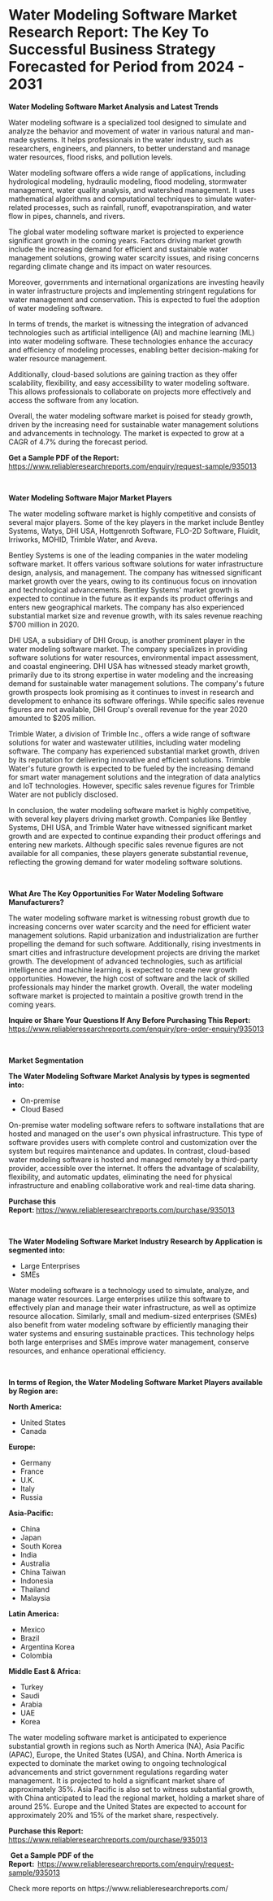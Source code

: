 <p><h1>Water Modeling Software Market Research Report: The Key To Successful Business Strategy Forecasted for Period from 2024 - 2031</h1></p><p><strong>Water Modeling Software Market Analysis and Latest Trends</strong></p>
<p><p>Water modeling software is a specialized tool designed to simulate and analyze the behavior and movement of water in various natural and man-made systems. It helps professionals in the water industry, such as researchers, engineers, and planners, to better understand and manage water resources, flood risks, and pollution levels.</p><p>Water modeling software offers a wide range of applications, including hydrological modeling, hydraulic modeling, flood modeling, stormwater management, water quality analysis, and watershed management. It uses mathematical algorithms and computational techniques to simulate water-related processes, such as rainfall, runoff, evapotranspiration, and water flow in pipes, channels, and rivers.</p><p>The global water modeling software market is projected to experience significant growth in the coming years. Factors driving market growth include the increasing demand for efficient and sustainable water management solutions, growing water scarcity issues, and rising concerns regarding climate change and its impact on water resources.</p><p>Moreover, governments and international organizations are investing heavily in water infrastructure projects and implementing stringent regulations for water management and conservation. This is expected to fuel the adoption of water modeling software.</p><p>In terms of trends, the market is witnessing the integration of advanced technologies such as artificial intelligence (AI) and machine learning (ML) into water modeling software. These technologies enhance the accuracy and efficiency of modeling processes, enabling better decision-making for water resource management.</p><p>Additionally, cloud-based solutions are gaining traction as they offer scalability, flexibility, and easy accessibility to water modeling software. This allows professionals to collaborate on projects more effectively and access the software from any location.</p><p>Overall, the water modeling software market is poised for steady growth, driven by the increasing need for sustainable water management solutions and advancements in technology. The market is expected to grow at a CAGR of 4.7% during the forecast period.</p></p>
<p><strong>Get a Sample PDF of the Report:&nbsp;</strong> <a href="https://www.reliableresearchreports.com/enquiry/request-sample/935013">https://www.reliableresearchreports.com/enquiry/request-sample/935013</a></p>
<p>&nbsp;</p>
<p><strong>Water Modeling Software Major Market Players</strong></p>
<p><p>The water modeling software market is highly competitive and consists of several major players. Some of the key players in the market include Bentley Systems, Watys, DHI USA, Hottgenroth Software, FLO-2D Software, Fluidit, Irriworks, MOHID, Trimble Water, and Aveva.</p><p>Bentley Systems is one of the leading companies in the water modeling software market. It offers various software solutions for water infrastructure design, analysis, and management. The company has witnessed significant market growth over the years, owing to its continuous focus on innovation and technological advancements. Bentley Systems' market growth is expected to continue in the future as it expands its product offerings and enters new geographical markets. The company has also experienced substantial market size and revenue growth, with its sales revenue reaching $700 million in 2020.</p><p>DHI USA, a subsidiary of DHI Group, is another prominent player in the water modeling software market. The company specializes in providing software solutions for water resources, environmental impact assessment, and coastal engineering. DHI USA has witnessed steady market growth, primarily due to its strong expertise in water modeling and the increasing demand for sustainable water management solutions. The company's future growth prospects look promising as it continues to invest in research and development to enhance its software offerings. While specific sales revenue figures are not available, DHI Group's overall revenue for the year 2020 amounted to $205 million.</p><p>Trimble Water, a division of Trimble Inc., offers a wide range of software solutions for water and wastewater utilities, including water modeling software. The company has experienced substantial market growth, driven by its reputation for delivering innovative and efficient solutions. Trimble Water's future growth is expected to be fueled by the increasing demand for smart water management solutions and the integration of data analytics and IoT technologies. However, specific sales revenue figures for Trimble Water are not publicly disclosed.</p><p>In conclusion, the water modeling software market is highly competitive, with several key players driving market growth. Companies like Bentley Systems, DHI USA, and Trimble Water have witnessed significant market growth and are expected to continue expanding their product offerings and entering new markets. Although specific sales revenue figures are not available for all companies, these players generate substantial revenue, reflecting the growing demand for water modeling software solutions.</p></p>
<p>&nbsp;</p>
<p><strong>What Are The Key Opportunities For Water Modeling Software Manufacturers?</strong></p>
<p><p>The water modeling software market is witnessing robust growth due to increasing concerns over water scarcity and the need for efficient water management solutions. Rapid urbanization and industrialization are further propelling the demand for such software. Additionally, rising investments in smart cities and infrastructure development projects are driving the market growth. The development of advanced technologies, such as artificial intelligence and machine learning, is expected to create new growth opportunities. However, the high cost of software and the lack of skilled professionals may hinder the market growth. Overall, the water modeling software market is projected to maintain a positive growth trend in the coming years.</p></p>
<p><strong>Inquire or Share Your Questions If Any Before Purchasing This Report:</strong> <a href="https://www.reliableresearchreports.com/enquiry/pre-order-enquiry/935013">https://www.reliableresearchreports.com/enquiry/pre-order-enquiry/935013</a></p>
<p>&nbsp;</p>
<p><strong>Market Segmentation</strong></p>
<p><strong>The Water Modeling Software Market Analysis by types is segmented into:</strong></p>
<p><ul><li>On-premise</li><li>Cloud Based</li></ul></p>
<p><p>On-premise water modeling software refers to software installations that are hosted and managed on the user's own physical infrastructure. This type of software provides users with complete control and customization over the system but requires maintenance and updates. In contrast, cloud-based water modeling software is hosted and managed remotely by a third-party provider, accessible over the internet. It offers the advantage of scalability, flexibility, and automatic updates, eliminating the need for physical infrastructure and enabling collaborative work and real-time data sharing.</p></p>
<p><strong>Purchase this Report:&nbsp;</strong><a href="https://www.reliableresearchreports.com/purchase/935013">https://www.reliableresearchreports.com/purchase/935013</a></p>
<p>&nbsp;</p>
<p><strong>The Water Modeling Software Market Industry Research by Application is segmented into:</strong></p>
<p><ul><li>Large Enterprises</li><li>SMEs</li></ul></p>
<p><p>Water modeling software is a technology used to simulate, analyze, and manage water resources. Large enterprises utilize this software to effectively plan and manage their water infrastructure, as well as optimize resource allocation. Similarly, small and medium-sized enterprises (SMEs) also benefit from water modeling software by efficiently managing their water systems and ensuring sustainable practices. This technology helps both large enterprises and SMEs improve water management, conserve resources, and enhance operational efficiency.</p></p>
<p>&nbsp;</p>
<p><strong>In terms of Region, the Water Modeling Software Market Players available by Region are:</strong></p>
<p>
    <p> <strong> North America: </strong>
        <ul>
            <li>United States</li>
            <li>Canada</li>
        </ul>
        </p> 
    <p> <strong> Europe: </strong>
        <ul>
            <li>Germany</li>
            <li>France</li>
            <li>U.K.</li>
            <li>Italy</li>
            <li>Russia</li>
        </ul>
        </p> 
    <p> <strong> Asia-Pacific: </strong>
        <ul>
            <li>China</li>
            <li>Japan</li>
            <li>South Korea</li>
            <li>India</li>
            <li>Australia</li>
            <li>China Taiwan</li>
            <li>Indonesia</li>
            <li>Thailand</li>
            <li>Malaysia</li>
        </ul>
        </p> 
    <p> <strong> Latin America: </strong>
        <ul>
            <li>Mexico</li>
            <li>Brazil</li>
            <li>Argentina Korea</li>
            <li>Colombia</li>
        </ul>
        </p> 
    <p> <strong> Middle East & Africa: </strong>
        <ul>
            <li>Turkey</li>
            <li>Saudi</li>
            <li>Arabia</li>
            <li>UAE</li>
            <li>Korea</li>
        </ul>
    </p>
    </p>
<p><p>The water modeling software market is anticipated to experience substantial growth in regions such as North America (NA), Asia Pacific (APAC), Europe, the United States (USA), and China. North America is expected to dominate the market owing to ongoing technological advancements and strict government regulations regarding water management. It is projected to hold a significant market share of approximately 35%. Asia Pacific is also set to witness substantial growth, with China anticipated to lead the regional market, holding a market share of around 25%. Europe and the United States are expected to account for approximately 20% and 15% of the market share, respectively.</p></p>
<p><strong>Purchase this Report: </strong><a href="https://www.reliableresearchreports.com/purchase/935013">https://www.reliableresearchreports.com/purchase/935013</a></p>
<p>&nbsp;<strong>Get a Sample PDF of the Report:&nbsp;&nbsp;</strong><a href="https://www.reliableresearchreports.com/enquiry/request-sample/935013">https://www.reliableresearchreports.com/enquiry/request-sample/935013</a></p>
<p><strong></strong></p>
<p>Check more reports on https://www.reliableresearchreports.com/</p>